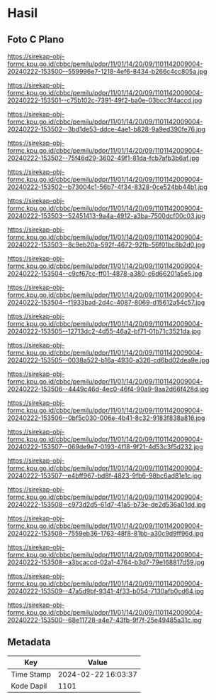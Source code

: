 # Hasil

## Foto C Plano

https://sirekap-obj-formc.kpu.go.id/cbbc/pemilu/pdpr/11/01/14/20/09/1101142009004-20240222-153500--559996e7-1218-4ef6-8434-b266c4cc805a.jpg

https://sirekap-obj-formc.kpu.go.id/cbbc/pemilu/pdpr/11/01/14/20/09/1101142009004-20240222-153501--c75b102c-7391-49f2-ba0e-03bcc3f4accd.jpg

https://sirekap-obj-formc.kpu.go.id/cbbc/pemilu/pdpr/11/01/14/20/09/1101142009004-20240222-153502--3bd1de53-ddce-4ae1-b828-9a9ed390fe76.jpg

https://sirekap-obj-formc.kpu.go.id/cbbc/pemilu/pdpr/11/01/14/20/09/1101142009004-20240222-153502--75f46d29-3602-49f1-81da-fcb7afb3b6af.jpg

https://sirekap-obj-formc.kpu.go.id/cbbc/pemilu/pdpr/11/01/14/20/09/1101142009004-20240222-153502--b73004c1-56b7-4f34-8328-0ce524bb44b1.jpg

https://sirekap-obj-formc.kpu.go.id/cbbc/pemilu/pdpr/11/01/14/20/09/1101142009004-20240222-153503--52451413-9a4a-4912-a3ba-7500dcf00c03.jpg

https://sirekap-obj-formc.kpu.go.id/cbbc/pemilu/pdpr/11/01/14/20/09/1101142009004-20240222-153503--8c9eb20a-592f-4672-92fb-56f01bc8b2d0.jpg

https://sirekap-obj-formc.kpu.go.id/cbbc/pemilu/pdpr/11/01/14/20/09/1101142009004-20240222-153504--c9cf67cc-ff01-4878-a380-c6d66201a5e5.jpg

https://sirekap-obj-formc.kpu.go.id/cbbc/pemilu/pdpr/11/01/14/20/09/1101142009004-20240222-153504--f1933bad-2d4c-4087-8069-d15612a54c57.jpg

https://sirekap-obj-formc.kpu.go.id/cbbc/pemilu/pdpr/11/01/14/20/09/1101142009004-20240222-153505--12713dc2-4d55-46a2-bf71-01b71c3521da.jpg

https://sirekap-obj-formc.kpu.go.id/cbbc/pemilu/pdpr/11/01/14/20/09/1101142009004-20240222-153505--0038a522-b16a-4930-a326-cd6bd02dea9e.jpg

https://sirekap-obj-formc.kpu.go.id/cbbc/pemilu/pdpr/11/01/14/20/09/1101142009004-20240222-153506--4449c46d-4ec0-46f4-90a9-9aa2d66f428d.jpg

https://sirekap-obj-formc.kpu.go.id/cbbc/pemilu/pdpr/11/01/14/20/09/1101142009004-20240222-153506--0bf5c030-006e-4b41-8c32-9183f838a816.jpg

https://sirekap-obj-formc.kpu.go.id/cbbc/pemilu/pdpr/11/01/14/20/09/1101142009004-20240222-153507--069de9e7-0193-4f18-9f21-4d53c3f5d232.jpg

https://sirekap-obj-formc.kpu.go.id/cbbc/pemilu/pdpr/11/01/14/20/09/1101142009004-20240222-153507--e4bff967-bd8f-4823-9fb6-98bc6ad81e1c.jpg

https://sirekap-obj-formc.kpu.go.id/cbbc/pemilu/pdpr/11/01/14/20/09/1101142009004-20240222-153508--c973d2d5-61d7-41a5-b73e-de2d536a01dd.jpg

https://sirekap-obj-formc.kpu.go.id/cbbc/pemilu/pdpr/11/01/14/20/09/1101142009004-20240222-153508--7559eb36-1763-48f8-81bb-a30c9d9ff96d.jpg

https://sirekap-obj-formc.kpu.go.id/cbbc/pemilu/pdpr/11/01/14/20/09/1101142009004-20240222-153508--a3bcaccd-02a1-4764-b3d7-79e168817d59.jpg

https://sirekap-obj-formc.kpu.go.id/cbbc/pemilu/pdpr/11/01/14/20/09/1101142009004-20240222-153509--47a5d9bf-9341-4f33-b054-7130afb0cd64.jpg

https://sirekap-obj-formc.kpu.go.id/cbbc/pemilu/pdpr/11/01/14/20/09/1101142009004-20240222-153500--68e11728-a4e7-43fb-9f7f-25e49485a31c.jpg


## Metadata

| Key        | Value               |
| ---------- | ------------------- |
| Time Stamp | 2024-02-22 16:03:37 |
| Kode Dapil | 1101                |



